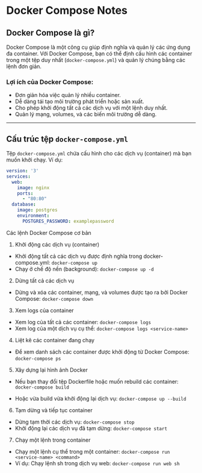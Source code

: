 # Docker Compose Notes

## Docker Compose là gì?

Docker Compose là một công cụ giúp định nghĩa và quản lý các ứng dụng đa container. Với Docker Compose, bạn có thể định cấu hình các container trong một tệp duy nhất (`docker-compose.yml`) và quản lý chúng bằng các lệnh đơn giản.

### Lợi ích của Docker Compose:
- Đơn giản hóa việc quản lý nhiều container.
- Dễ dàng tái tạo môi trường phát triển hoặc sản xuất.
- Cho phép khởi động tất cả các dịch vụ với một lệnh duy nhất.
- Quản lý mạng, volumes, và các biến môi trường dễ dàng.

---

## Cấu trúc tệp `docker-compose.yml`

Tệp `docker-compose.yml` chứa cấu hình cho các dịch vụ (container) mà bạn muốn khởi chạy. Ví dụ:

```yaml
version: '3'
services:
  web:
    image: nginx
    ports:
      - "80:80"
  database:
    image: postgres
    environment:
      POSTGRES_PASSWORD: examplepassword
```
Các lệnh Docker Compose cơ bản
1. Khởi động các dịch vụ (container)
  - Khởi động tất cả các dịch vụ được định nghĩa trong docker-compose.yml: `docker-compose up`
  - Chạy ở chế độ nền (background): `docker-compose up -d`
2. Dừng tất cả các dịch vụ
  - Dừng và xóa các container, mạng, và volumes được tạo ra bởi Docker Compose: `docker-compose down`
3. Xem logs của container
 - Xem log của tất cả các container: `docker-compose logs`
 - Xem log của một dịch vụ cụ thể: `docker-compose logs <service-name>`
4. Liệt kê các container đang chạy
 - Để xem danh sách các container được khởi động từ Docker Compose: `docker-compose ps`

5. Xây dựng lại hình ảnh Docker
 - Nếu bạn thay đổi tệp Dockerfile hoặc muốn rebuild các container: `docker-compose build`

 - Hoặc vừa build vừa khởi động lại dịch vụ: `docker-compose up --build`
6. Tạm dừng và tiếp tục container
 - Dừng tạm thời các dịch vụ: `docker-compose stop`
 - Khởi động lại các dịch vụ đã tạm dừng: `docker-compose start`

7. Chạy một lệnh trong container
 - Chạy một lệnh cụ thể trong một container: `docker-compose run <service-name> <command>`
 - Ví dụ: Chạy lệnh sh trong dịch vụ web: `docker-compose run web sh`

